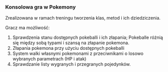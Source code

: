 ### Konsolowa gra w Pokemony

Zrealizowana w ramach treningu tworzenia klas, metod i ich dziedziczenia.

Gracz ma możliwość:
1. Sprawdzenia stanu dostępnych pokeballi i ich złapania;
Pokeballe różnią się między sobą typami i szansą na złapanie pokemona.
2. Złapania pokemona przy użyciu dostępnych pokeballi
3. System walki własnymi pokemonami z przeciwnikami o losowo wybranych parametrach (HP i atak)
4. Sprawdzanie listy wygranych i przegranych pojedynków.

